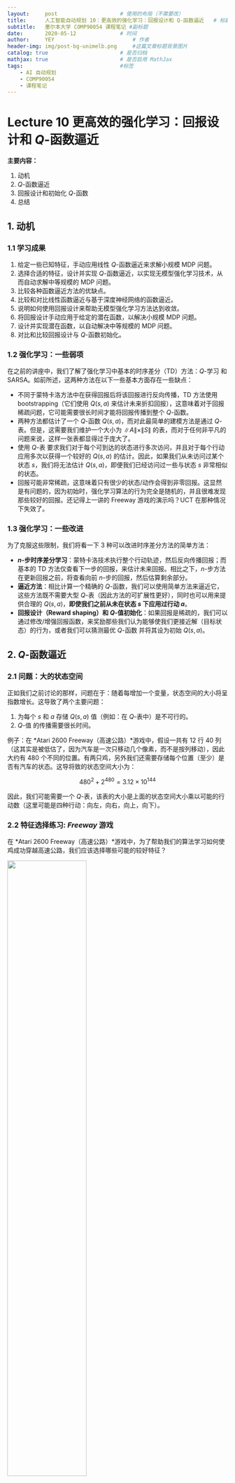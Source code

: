 ```yaml
---
layout:     post   				    # 使用的布局（不需要改）
title:      人工智能自动规划 10：更高效的强化学习：回报设计和 Q-函数逼近  	# 标题 
subtitle:   墨尔本大学 COMP90054 课程笔记 #副标题
date:       2020-05-12 				# 时间
author:     YEY 						# 作者
header-img: img/post-bg-unimelb.png 	#这篇文章标题背景图片
catalog: true 						# 是否归档
mathjax: true                       # 是否启用 MathJax
tags:								#标签
    - AI 自动规划
    - COMP90054
    - 课程笔记
---
```


# Lecture 10 更高效的强化学习：回报设计和 $Q$-函数逼近

**主要内容：**
1. 动机
2. $Q$-函数逼近
3. 回报设计和初始化 $Q$-函数
4. 总结

## 1. 动机
### 1.1 学习成果
1. 给定一些已知特征，手动应用线性 $Q$-函数逼近来求解小规模 MDP 问题。
2. 选择合适的特征，设计并实现 $Q$-函数逼近，以实现无模型强化学习技术，从而自动求解中等规模的 MDP 问题。
3. 比较各种函数逼近方法的优缺点。
4. 比较和对比线性函数逼近与基于深度神经网络的函数逼近。
5. 说明如何使用回报设计来帮助无模型强化学习方法达到收敛。
6. 将回报设计手动应用于给定的潜在函数，以解决小规模 MDP 问题。
7. 设计并实现潜在函数，以自动解决中等规模的 MDP 问题。
8. 对比和比较回报设计与 $Q$-函数初始化。

### 1.2 强化学习：一些弱项
在之前的讲座中，我们了解了强化学习中基本的时序差分（TD）方法：$Q$-学习 和 SARSA。如前所述，这两种方法在以下一些基本方面存在一些缺点：

* 不同于蒙特卡洛方法中在获得回报后将该回报进行反向传播，TD 方法使用 bootstrapping（它们使用 $Q(s,a)$ 来估计未来折扣回报），这意味着对于回报稀疏问题，它可能需要很长时间才能将回报传播到整个 $Q$-函数。
* 两种方法都估计了一个 $Q$-函数 $Q(s,a)$，而对此最简单的建模方法是通过 $Q$-表。但是，这需要我们维护一个大小为 $\|A\|\times \|S\|$ 的表，而对于任何非平凡的问题来说，这样一张表都显得过于庞大了。
* 使用 $Q$-表 要求我们对于每个可到达的状态进行多次访问，并且对于每个行动应用多次以获得一个较好的 $Q(s,a)$ 的估计。因此，如果我们从未访问过某个状态 $s$，我们将无法估计 $Q(s,a)$，即便我们已经访问过一些与状态 $s$ 非常相似的状态。
* 回报可能非常稀疏，这意味着只有很少的状态/动作会得到非零回报。这显然是有问题的，因为初始时，强化学习算法的行为完全是随机的，并且很难发现那些较好的回报。还记得上一讲的 Freeway 游戏的演示吗？UCT 在那种情况下失效了。

### 1.3 强化学习：一些改进
为了克服这些限制，我们将看一下 3 种可以改进时序差分方法的简单方法：

* **$n$-步时序差分学习**：蒙特卡洛技术执行整个行动轨迹，然后反向传播回报；而基本的 TD 方法仅查看下一步的回报，来估计未来回报。相比之下，$n$-步方法在更新回报之前，将查看向前 $n$-步的回报，然后估算剩余部分。
* **逼近方法**：相比计算一个精确的 $Q$-函数，我们可以使用简单方法来逼近它，这些方法既不需要大型 $Q$-表（因此方法的可扩展性更好），同时也可以用来提供合理的 $Q(s,a)$，**即使我们之前从未在状态 $s$ 下应用过行动 $a$**。
* **回报设计（Reward shaping）和 $Q$-值初始化**：如果回报是稀疏的，我们可以通过修改/增强回报函数，来奖励那些我们认为能够使我们更接近解（目标状态）的行为，或者我们可以猜测最优 $Q$-函数 并将其设为初始 $Q(s,a)$。

## 2. $Q$-函数逼近

### 2.1 问题：大的状态空间

正如我们之前讨论的那样，问题在于：随着每增加一个变量，状态空间的大小将呈指数增长。这导致了两个主要问题：
1. 为每个 $s$ 和 $a$ 存储 $Q(s,a)$ 值（例如：在 $Q$-表中）是不可行的。
2. $Q$-值 的传播需要很长时间。

例子：在 *Atari 2600 Freeway（高速公路）*游戏中，假设一共有 $12$ 行 $40$ 列（这其实是被低估了，因为汽车是一次只移动几个像素，而不是按列移动），因此大约有 $480$ 个不同的位置。有两只鸡，另外我们还需要存储每个位置（至少）是否有汽车的状态。这导将致的状态空间大小为：

$$480^2 + 2^{480} = 3.12\times 10^{144}$$

因此，我们可能需要一个 $Q$-表，该表的大小是上面的状态空间大小乘以可能的行动数（这里可能是四种行动：向左，向右，向上，向下）。

### 2.2 特征选择练习: *Freeway* 游戏

在 *Atari 2600 Freeway（高速公路）*游戏中，为了帮助我们的算法学习如何使鸡成功穿越高速公路，我们应该选择哪些可能的较好特征？

<img src="http://andy-blog.oss-cn-beijing.aliyuncs.com/blog/2020-05-27-WX20200527-170037%402x.png" width="60%">

### 2.3 线性函数逼近

关键思想是使用 **特征** 及其权重的线性组合来近似 $Q$-函数。我们这里不会对其所有内容进行详细讨论，而是考虑其中最重要的部分，并对其建模。

整个过程如下：
1. 对于状态，我们考虑能够确定其表示形式的特征是什么。
2. 在学习过程中，我们的更新是基于 **特征的权重** 而非状态本身。
3. 通过对特征进行加权求和来估计 $Q(s,a)$。

例子：在 *Atari 2600 Freeway（高速公路）*游戏中，相比之前我们记录两名玩家的位置以及地图上每个位置是否有汽车，现在我们只需记录每个玩家与道路另一侧的距离以及与每行中最近汽车的距离即可。这些信息可能已经足够了，而这只需要 $14$ 个特征。在近似 $Q$-学习 中，我们存储的是特征和权重，而非状态。我们需要学习的是每个特征对于每个行动的重要性（即，特征的权重）。

### 2.4 近似 $Q$-函数表示
如前所述，我们将使用特征及其权重而非 $Q$-表，来表示 $Q$-函数。

为了表示它，我们有两个向量：

* **特征向量 $f(s,a)$**：它是一个由 $n\cdot \|A\|$ 个不同函数构成的向量，其中 $n$ 是状态特征数，$\|A\|$ 是行动数。每个函数都提取一个 “状态-行动” 对 $(s,a)$ 的特征值。我们说 $f_i(s,a)$ 从 “状态-行动” 对 $(s,a)$ 中提取了第 $i$ 个特征：

  $$f(s,a)=\begin{pmatrix} f_1(s,a) \\ f_2(s,a) \\ \dots \\ f_n(s,a) \end{pmatrix}$$

  在 *Atari 2600 Freeway（高速公路）*的例子中，我们有一个向量，该向量具有 $14$ 个状态特征乘以 $4$ 个行动。函数 $f_i(s,\textit{Up})$ 返回的是：如果选择向上移动，第 $i+1$ 行（对于 $12$ 行中的每一行，即 $i=1,\dots,12$）中距离最近的汽车；而函数 $f_{13}(s,\textit{Up})$ 返回的是第 $1$ 只鸡离目标的距离；函数 $f_{14}(s,\textit{Up})$ 返回的是第 $2$ 只鸡离目标的距离。例如：$f_{13}(s,a)=\frac{row(s,chicken)}{max\_row}$。

* 一个大小为 $n\times \|A\|$ 的 **权重向量 $w$**：每个 “特征-行动” 对都具有一个权重。$w_i^a$ 定义了特征 $i$ 对于行动 $a$ 的权重。

### 2.5 定义 “状态-行动” 特征




下节内容：更高效的强化学习：回报设计和 $Q$-函数逼近



